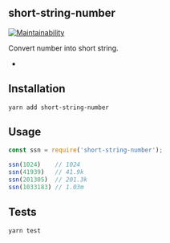 short-string-number
-

[![Maintainability](https://api.codeclimate.com/v1/badges/acb8351b4e4c5b91fea8/maintainability)](https://codeclimate.com/github/cn007b/short-string-number/maintainability)

Convert number into short string.

-

## Installation

`yarn add short-string-number`

## Usage

````js
const ssn = require('short-string-number');

ssn(1024)    // 1024
ssn(41939)   // 41.9k
ssn(201305)  // 201.3k
ssn(1033183) // 1.03m
````

## Tests

`yarn test`
